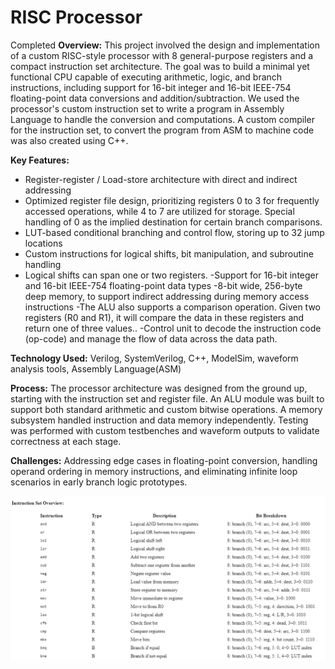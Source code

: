 # RISC Processor
Completed
**Overview:** This project involved the design and implementation of a custom RISC-style processor with 8 general-purpose registers and a compact instruction set architecture. The goal was to build a minimal yet functional CPU capable of executing arithmetic, logic, and branch instructions, including support for 16-bit integer and 16-bit IEEE-754 floating-point data conversions and addition/subtraction. We used the processor's custom instruction set to write a program in Assembly Language to handle the conversion and computations. A custom compiler for the instruction set, to convert the program from ASM to machine code was also created using C++.

**Key Features:**

- Register-register / Load-store architecture with direct and indirect addressing
- Optimized register file design, prioritizing registers 0 to 3 for frequently accessed operations, while 4 to 7 are utilized for storage. Special handling of 0 as the implied destination for certain branch comparisons.
- LUT-based conditional branching and control flow, storing up to 32 jump locations
- Custom instructions for logical shifts, bit manipulation, and subroutine handling
- Logical shifts can span one or two registers.
-Support for 16-bit integer and 16-bit IEEE-754 floating-point data types
-8-bit wide, 256-byte deep memory, to support indirect addressing during memory access instructions
-The ALU also supports a comparison operation. Given two registers (R0 and R1), it will compare the data in these registers and return one of three values..
-Control unit to decode the instruction code (op-code) and manage the flow of data across the data path.

**Technology Used:** Verilog, SystemVerilog, C++, ModelSim, waveform analysis tools, Assembly Language(ASM)

**Process:** The processor architecture was designed from the ground up, starting with the instruction set and register file. An ALU module was built to support both standard arithmetic and custom bitwise operations. A memory subsystem handled instruction and data memory independently. Testing was performed with custom testbenches and waveform outputs to validate correctness at each stage.

**Challenges:** Addressing edge cases in floating-point conversion, handling operand ordering in memory instructions, and eliminating infinite loop scenarios in early branch logic prototypes.


![ISA](isa.png)
